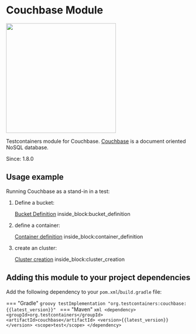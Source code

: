 # Couchbase Module

<img src="https://cdn.worldvectorlogo.com/logos/couchbase.svg" width="300" />

Testcontainers module for Couchbase. [Couchbase](https://www.couchbase.com/) is a document oriented NoSQL database.

Since: 1.8.0

## Usage example

Running Couchbase as a stand-in in a test:

1. Define a bucket:
    <!--codeinclude-->
    [Bucket Definition](../../../modules/couchbase/src/test/java/org/testcontainers/couchbase/CouchbaseContainerTest.java) inside_block:bucket_definition
    <!--/codeinclude-->

2. define a container:
    <!--codeinclude-->
    [Container definition](../../../modules/couchbase/src/test/java/org/testcontainers/couchbase/CouchbaseContainerTest.java) inside_block:container_definition
    <!--/codeinclude-->

3. create an cluster:
    <!--codeinclude-->
    [Cluster creation](../../../modules/couchbase/src/test/java/org/testcontainers/couchbase/CouchbaseContainerTest.java) inside_block:cluster_creation
    <!--/codeinclude-->

## Adding this module to your project dependencies

Add the following dependency to your `pom.xml`/`build.gradle` file:

=== "Gradle"
    ```groovy
    testImplementation "org.testcontainers:couchbase:{{latest_version}}"
    ```
=== "Maven"
    ```xml
    <dependency>
        <groupId>org.testcontainers</groupId>
        <artifactId>couchbase</artifactId>
        <version>{{latest_version}}</version>
        <scope>test</scope>
    </dependency>
    ```
